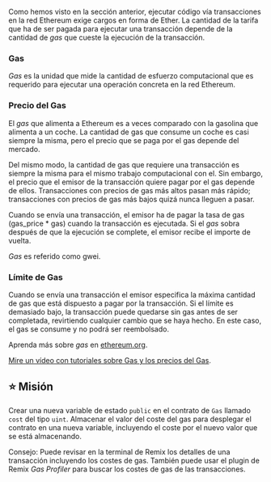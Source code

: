 Como hemos visto en la sección anterior, ejecutar código vía transacciones en la red Ethereum exige cargos en forma de Ether. La cantidad de la tarifa que ha de ser pagada para ejecutar una transacción depende de la cantidad de _gas_ que cueste la ejecución de la transacción.

### Gas

_Gas_ es la unidad que mide la cantidad de esfuerzo computacional que es requerido para ejecutar una operación concreta en la red  Ethereum.

### Precio del Gas

El _gas_ que alimenta a Ethereum es a veces comparado con la gasolina que alimenta a un coche. La cantidad de gas que consume un coche es casi siempre la misma, pero el precio que se paga por el gas depende del mercado.

Del mismo modo, la cantidad de gas que requiere una transacción es siempre la misma para el mismo trabajo computacional con el. Sin embargo, el precio que el emisor de la transacción quiere pagar por el gas depende de ellos. Transacciones con precios de gas más altos pasan más rápido; transacciones con precios de gas más bajos quizá nunca lleguen a pasar.

Cuando se envía una transacción, el emisor ha de pagar la tasa de gas (gas_price \* gas) cuando la transacción es ejecutada. Si el _gas_ sobra después de que la ejecución se complete, el emisor recibe el importe de vuelta.

_Gas_ es referido como gwei.

### Límite de Gas

Cuando se envía una transacción el emisor especifica la máxima cantidad de gas que está dispuesto a pagar por la transacción. Si el límite es demasiado bajo, la transacción puede quedarse sin gas antes de ser completada, revirtiendo cualquier cambio que se haya hecho. En este caso, el gas se consume y no podrá ser reembolsado.

Aprenda más sobre _gas_ en <a href="https://ethereum.org/en/developers/docs/gas/" target="_blank">ethereum.org</a>.

<a href="https://www.youtube.com/watch?v=oTS9uxU6cAM" target="_blank">Mire un vídeo con tutoriales sobre Gas y los precios del Gas</a>.

## ⭐️ Misión

Crear una nueva variable de estado `public` en el contrato de `Gas` llamado `cost` del tipo `uint`. Almacenar el valor del coste del gas para desplegar el contrato en una nueva variable, incluyendo el coste por el nuevo valor que se está almacenando.

Consejo: Puede revisar en la terminal de Remix los detalles de una transacción incluyendo los costes de gas. También puede usar el plugin de Remix _Gas Profiler_  para buscar los costes de gas de las transacciones.